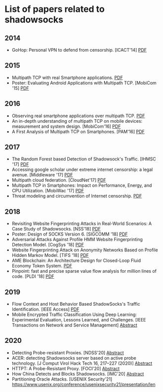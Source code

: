 # List of papers related to shadowsocks

## 2014

* GoHop: Personal VPN to defend from censorship. [ICACT'14] [PDF](http://icact.org/upload/2014/0096/20140096_finalpaper.pdf)

## 2015

* Multipath TCP with real Smartphone applications. [PDF](https://dial.uclouvain.be/memoire/ucl/en/object/thesis:366/datastream/PDF_01/view)
* Poster: Evaluating Android Applications with Multipath TCP. [MobiCom '15] [PDF](https://inl.info.ucl.ac.be/system/files/mobicom2015.pdf)

## 2016

* Observing real smartphone applications over multipath TCP. [PDF](https://inl.info.ucl.ac.be/system/files/ieee_communications2016.pdf)
* An in-depth understanding of multipath TCP on mobile devices: measurement and system design. [MobiCom'16] [PDF](https://dl.acm.org/citation.cfm?id=2973769)
* A First Analysis of Multipath TCP on Smartphones. [PAM'16] [PDF](https://dial.uclouvain.be/downloader/downloader.php?pid=boreal:171195&datastream=PDF_01)

## 2017

* The Random Forest based Detection of Shadowsock's Traffic. [IHMSC '17] [PDF](https://www.directory-root.com/wp-content/uploads/2018/02/Shadowsocks-Sniffing.pdf)
* Accessing google scholar under extreme internet censorship: a legal avenue. [Middleware '17] [PDF](http://www.greenorbs.org/people/lzh/papers/[Middleware'17]%20ScholarCloud.pdf)
* Multipath cloud federation. [CloudNet'17] [PDF](https://research.aalto.fi/files/17110121/EuCNC_extension.pdf)
* Multipath TCP in Smartphones: Impact on Performance, Energy, and CPU Utilization. [MobiWac '17] [PDF](https://cse.buffalo.edu/faculty/dimitrio/publications/mobiwac17.pdf)
* Threat modeling and circumvention of Internet censorship. [PDF](https://cloudfront.escholarship.org/dist/prd/content/qt0bh5c50p/qt0bh5c50p.pdf)

## 2018

* Revisiting Website Fingerprinting Attacks in Real-World Scenarios: A Case Study of Shadowsocks. [NSS'18] [PDF](https://link.springer.com/chapter/10.1007/978-3-030-02744-5_24)
* Poster: Design of SOCKS Version 6. [SIGCOMM '18] [PDF](https://dl.acm.org/citation.cfm?id=3234212)
* Adversarial Attacks Against Profile HMM Website Fingerprinting Detection Model. [CogSys '18] [PDF](https://www.sciencedirect.com/science/article/pii/S1389041718309446)
* Website Fingerprinting Attack on Anonymity Networks Based on Profile Hidden Markov Model. [TIFS '18] [PDF](https://ieeexplore.ieee.org/abstract/document/8067534)
* AME Blockchain: An Architecture Design for Closed-Loop Fluid Economy Token System. [PDF](https://arxiv.org/pdf/1812.08017)
* Pinpoint: fast and precise sparse value flow analysis for million lines of code. [PLDI '18] [PDF](http://www.cs.ust.hk/~charlesz/pinpoint.pdf)

## 2019

* Flow Context and Host Behavior Based ShadowSocks's Traffic Identification. [IEEE Access] [PDF](https://ieeexplore.ieee.org/iel7/6287639/6514899/08676111.pdf)
* Mobile Encrypted Traffic Classification Using Deep Learning: Experimental Evaluation, Lessons Learned, and Challenges. [IEEE Transactions on Network and Service Management] [Abstract](https://ieeexplore.ieee.org/abstract/document/8640262)

## 2020

* Detecting Probe-resistant Proxies. [NDSS'20] [Abstract](https://www.ndss-symposium.org/ndss-paper/detecting-probe-resistant-proxies/)
* ACER: detecting Shadowsocks server based on active probe technology. [J Comput Virol Hack Tech 16, 217–227 (2020)] [Abstract](https://link.springer.com/article/10.1007/s11416-020-00353-z)
* HTTPT: A Probe-Resistant Proxy. [FOCI'20] [Abstract](https://www.usenix.org/conference/foci20/presentation/frolov)
* How China Detects and Blocks Shadowsocks. [IMC'20] [Abstract](https://dl.acm.org/doi/abs/10.1145/3419394.3423644)
* Partitioning Oracle Attacks. [USENIX Security'21] https://www.usenix.org/conference/usenixsecurity21/presentation/len
